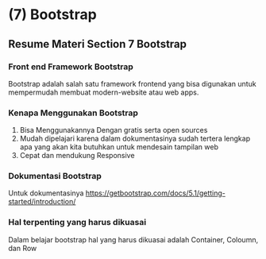 
# (7) Bootstrap

## Resume Materi Section 7 Bootstrap

### Front end Framework Bootstrap
Bootstrap adalah salah satu framework frontend yang bisa digunakan untuk mempermudah membuat modern-website atau web apps.

### Kenapa Menggunakan Bootstrap
1. Bisa Menggunakannya Dengan gratis serta open sources
2. Mudah dipelajari karena dalam dokumentasinya sudah tertera lengkap apa yang akan kita butuhkan untuk mendesain tampilan web
3. Cepat dan mendukung Responsive

### Dokumentasi Bootstrap
Untuk dokumentasinya https://getbootstrap.com/docs/5.1/getting-started/introduction/

### Hal terpenting yang harus dikuasai
Dalam belajar bootstrap hal yang harus dikuasai adalah Container, Coloumn, dan Row